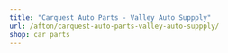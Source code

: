 ```yaml
---
title: "Carquest Auto Parts - Valley Auto Suppply"
url: /afton/carquest-auto-parts-valley-auto-suppply/
shop: car parts
---
```

